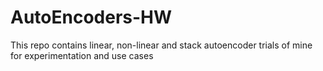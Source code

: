# AutoEncoders-HW
This repo contains linear, non-linear and stack autoencoder trials of mine for experimentation and use cases
